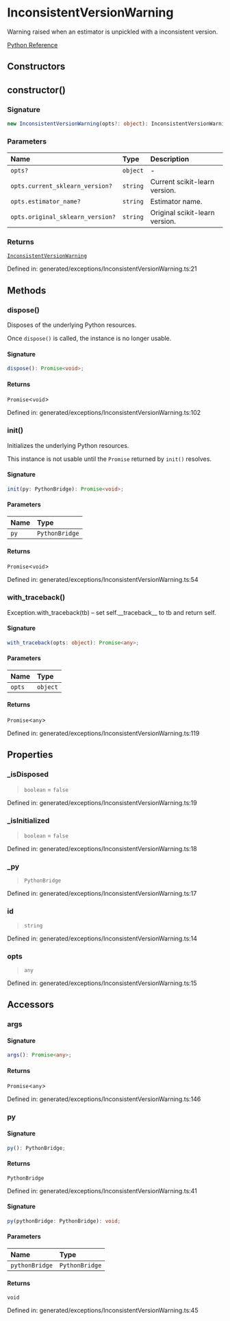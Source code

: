 # InconsistentVersionWarning

Warning raised when an estimator is unpickled with a inconsistent version.

[Python Reference](https://scikit-learn.org/stable/modules/generated/sklearn.exceptions.InconsistentVersionWarning.html)

## Constructors

## constructor()

### Signature

```ts
new InconsistentVersionWarning(opts?: object): InconsistentVersionWarning;
```

### Parameters

| Name | Type | Description |
| :------ | :------ | :------ |
| `opts?` | `object` | - |
| `opts.current_sklearn_version?` | `string` | Current scikit-learn version. |
| `opts.estimator_name?` | `string` | Estimator name. |
| `opts.original_sklearn_version?` | `string` | Original scikit-learn version. |

### Returns

[`InconsistentVersionWarning`](InconsistentVersionWarning.md)

Defined in:  generated/exceptions/InconsistentVersionWarning.ts:21

## Methods

### dispose()

Disposes of the underlying Python resources.

Once `dispose()` is called, the instance is no longer usable.

#### Signature

```ts
dispose(): Promise<void>;
```

#### Returns

`Promise`\<`void`\>

Defined in:  generated/exceptions/InconsistentVersionWarning.ts:102

### init()

Initializes the underlying Python resources.

This instance is not usable until the `Promise` returned by `init()` resolves.

#### Signature

```ts
init(py: PythonBridge): Promise<void>;
```

#### Parameters

| Name | Type |
| :------ | :------ |
| `py` | `PythonBridge` |

#### Returns

`Promise`\<`void`\>

Defined in:  generated/exceptions/InconsistentVersionWarning.ts:54

### with\_traceback()

Exception.with\_traceback(tb) – set self.\_\_traceback\_\_ to tb and return self.

#### Signature

```ts
with_traceback(opts: object): Promise<any>;
```

#### Parameters

| Name | Type |
| :------ | :------ |
| `opts` | `object` |

#### Returns

`Promise`\<`any`\>

Defined in:  generated/exceptions/InconsistentVersionWarning.ts:119

## Properties

### \_isDisposed

> `boolean`  = `false`

Defined in:  generated/exceptions/InconsistentVersionWarning.ts:19

### \_isInitialized

> `boolean`  = `false`

Defined in:  generated/exceptions/InconsistentVersionWarning.ts:18

### \_py

> `PythonBridge`

Defined in:  generated/exceptions/InconsistentVersionWarning.ts:17

### id

> `string`

Defined in:  generated/exceptions/InconsistentVersionWarning.ts:14

### opts

> `any`

Defined in:  generated/exceptions/InconsistentVersionWarning.ts:15

## Accessors

### args

#### Signature

```ts
args(): Promise<any>;
```

#### Returns

`Promise`\<`any`\>

Defined in: generated/exceptions/InconsistentVersionWarning.ts:146

### py

#### Signature

```ts
py(): PythonBridge;
```

#### Returns

`PythonBridge`

Defined in:  generated/exceptions/InconsistentVersionWarning.ts:41

#### Signature

```ts
py(pythonBridge: PythonBridge): void;
```

#### Parameters

| Name | Type |
| :------ | :------ |
| `pythonBridge` | `PythonBridge` |

#### Returns

`void`

Defined in: generated/exceptions/InconsistentVersionWarning.ts:45
